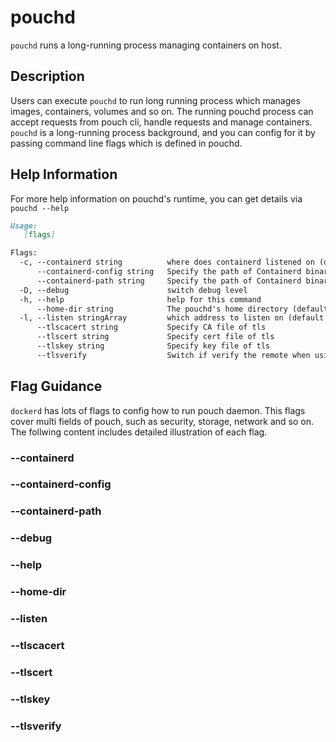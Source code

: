# pouchd

`pouchd` runs a long-running process managing containers on host.

## Description

Users can execute `pouchd` to run long running process which manages images, containers, volumes and so on. The running pouchd process can accept requests from pouch cli, handle requests and manage containers. `pouchd` is a long-running process background, and you can config for it by passing command line flags which is defined in pouchd.

## Help Information

For more help information on pouchd's runtime, you can get details via `pouchd --help`

``` markdown
Usage:
   [flags]

Flags:
  -c, --containerd string          where does containerd listened on (default "/var/run/containerd.sock")
      --containerd-config string   Specify the path of Containerd binary (default "/etc/containerd/config.toml")
      --containerd-path string     Specify the path of Containerd binary (default "/usr/local/bin/containerd")
  -D, --debug                      switch debug level
  -h, --help                       help for this command
      --home-dir string            The pouchd's home directory (default "/etc/pouchd")
  -l, --listen stringArray         which address to listen on (default [unix:///var/run/pouchd.sock])
      --tlscacert string           Specify CA file of tls
      --tlscert string             Specify cert file of tls
      --tlskey string              Specify key file of tls
      --tlsverify                  Switch if verify the remote when using tls
``` 

## Flag Guidance

`dockerd` has lots of flags to config how to run pouch daemon. This flags cover multi fields of pouch, such as security, storage, network and so on. The follwing content includes detailed illustration of each flag.

### --containerd

### --containerd-config

### --containerd-path

### --debug

### --help

### --home-dir

### --listen

### --tlscacert

### --tlscert

### --tlskey

### --tlsverify


